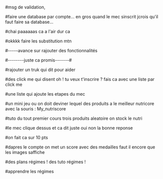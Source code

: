 #msg de validation, 

#faire une database par compte... en gros quand le mec sinscrit jcrois qu'il faut faire sa database...

#chai paaaaaas ca a l'air dur ca


#okkkk faire les substitution mtn





#-----avance sur rajouter des fonctionnalités

#--------juste ca promis-------#

#rajouter un truk qui dit pour aider

  #des click me qui disent oh ! tu veux t'inscrire ? fais ca avec une liste par click me
  
  #une liste qui ajoute les etapes du mec

#un mini jeu ou on doit deviner lequel des produits a le meilleur nutricore avec la souris : My_nutriscore

  #tuto du tout premier cours trois produits aleatoire on stock le nutri
  
  #le mec clique dessus et ca dit juste oui non la bonne reponse
  
  #on fait ca sur 10 pts
  
  #dapres le compte on met un score avec des medailles faut il encore que les images saffiche

#des plans régimes ! des tuto régimes ! 

  #apprendre les régimes
